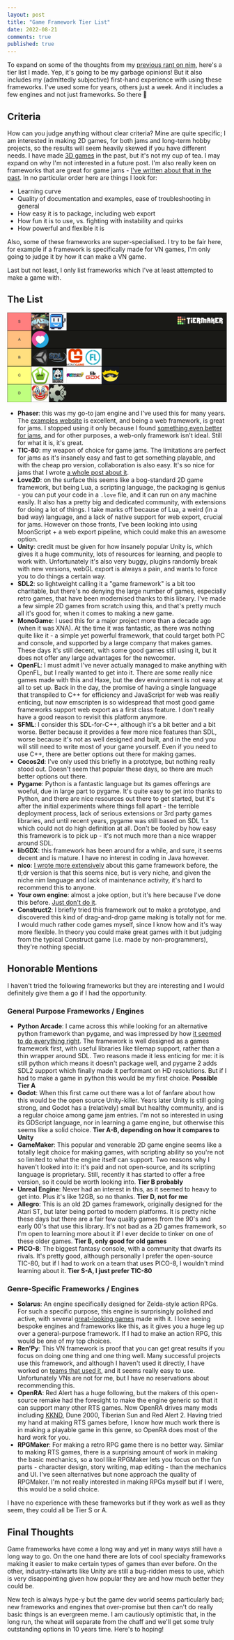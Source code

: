 ```yaml
---
layout: post
title: "Game Framework Tier List"
date: 2022-08-21
comments: true
published: true
---
```


To expand on some of the thoughts from my [previous rant on nim](http://cxong.github.io/2022/07/why-i-gave-up-on-nim), here's a tier list I made. Yep, it's going to be my garbage opinions! But it also includes my (admittedly subjective) first-hand experience with using these frameworks. I've used some for years, others just a week. And it includes a few engines and not just frameworks. So there 🧐

## Criteria

How can you judge anything without clear criteria? Mine are quite specific; I am interested in making 2D games, for both jams and long-term hobby projects, so the results will seem heavily skewed if you have different needs. I have made [3D games](http://cxong.github.io/games.html) in the past, but it's not my cup of tea. I may expand on why I'm not interested in a future post. I'm also really keen on frameworks that are great for game jams - [I've written about that in the past](http://cxong.github.io/2020/06/fantasy-consoles-for-jams). In no particular order here are things I look for:

- Learning curve
- Quality of documentation and examples, ease of troubleshooting in general
- How easy it is to package, including web export
- How fun it is to use, vs. fighting with instability and quirks
- How powerful and flexible it is

Also, some of these frameworks are super-specialised. I try to be fair here, for example if a framework is specifically made for VN games, I'm only going to judge it by how it can make a VN game.

Last but not least, I only list frameworks which I've at least attempted to make a game with.

## The List

[![Tier list](https://raw.githubusercontent.com/cxong/cxong.github.io/master/_posts/game-frameworks.png)](https://tiermaker.com/list/video-games/game-frameworks-15282244/2400244)

<!--more-->

- **Phaser**: this was my go-to jam engine and I've used this for many years. The [examples website](https://phaser.io/examples) is excellent, and being a web framework, is great for jams. I stopped using it only because I found [something even better for jams](http://cxong.github.io/2020/06/fantasy-consoles-for-jams), and for other purposes, a web-only framework isn't ideal. Still for what it is, it's great.
- **TIC-80**: my weapon of choice for game jams. The limitations are perfect for jams as it's insanely easy and fast to get something playable, and with the cheap pro version, collaboration is also easy. It's so nice for jams that I wrote [a whole post about it](http://cxong.github.io/2020/06/fantasy-consoles-for-jams).
- **Love2D**: on the surface this seems like a bog-standard 2D game framework, but being Lua, a scripting language, the packaging is genius - you can put your code in a `.love` file, and it can run on any machine easily. It also has a pretty big and dedicated community, with extensions for doing a lot of things. I take marks off because of Lua, a weird (in a bad way) language, and a lack of native support for web export, crucial for jams. However on those fronts, I've been looking into using MoonScript + a web export pipeline, which could make this an awesome option.
- **Unity**: credit must be given for how insanely popular Unity is, which gives it a huge community, lots of resources for learning, and people to work with. Unfortunately it's also very buggy, plugins randomly break with new versions, webGL export is always a pain, and wants to force you to do things a certain way.
- **SDL2**: so lightweight calling it a "game framework" is a bit too charitable, but there's no denying the large number of games, especially retro games, that have been modernised thanks to this library. I've made a few simple 2D games from scratch using this, and that's pretty much all it's good for, when it comes to making a new game.
- **MonoGame**: I used this for a major project more than a decade ago (when it was XNA). At the time it was fantastic, as there was nothing quite like it - a simple yet powerful framework, that could target both PC and console, and supported by a large company that makes games. These days it's still decent, with some good games still using it, but it does not offer any large advantages for the newcomer.
- **OpenFL**: I must admit I've never actually managed to make anything with OpenFL, but I really wanted to get into it. There are some really nice games made with this and Haxe, but the dev environment is not easy at all to set up. Back in the day, the promise of having a single language that transpiled to C++ for efficiency and JavaScript for web was really enticing, but now emscripten is so widespread that most good game frameworks support web export as a first class feature. I don't really have a good reason to revisit this platform anymore.
- **SFML**: I consider this SDL-for-C++, although it's a bit better and a bit worse. Better because it provides a few more nice features than SDL, worse because it's not as well designed and built, and in the end you will still need to write most of your game yourself. Even if you need to use C++, there are better options out there for making games.
- **Cocos2d**: I've only used this briefly in a prototype, but nothing really stood out. Doesn't seem that popular these days, so there are much better options out there.
- **Pygame**: Python is a fantastic language but its games offerings are woeful, due in large part to pygame. It's quite easy to get into thanks to Python, and there are nice resources out there to get started, but it's after the initial experiments where things fall apart - the terrible deployment process, lack of serious extensions or 3rd party games libraries, and until recent years, pygame was still based on SDL 1.x which could not do high definition at all. Don't be fooled by how easy this framework is to pick up - it's not much more than a nice wrapper around SDL.
- **libGDX**: this framework has been around for a while, and sure, it seems decent and is mature. I have no interest in coding in Java however.
- **nico**: [I wrote more extensively](http://cxong.github.io/2022/07/why-i-gave-up-on-nim) about this game framework before, the tl;dr version is that this seems nice, but is very niche, and given the niche nim language and lack of maintenance activity, it's hard to recommend this to anyone.
- **Your own engine**: almost a joke option, but it's here because I've done this before. [Just don't do it](https://seanmiddleditch.github.io/makes-games-not-engines-to-learn-engines/).
- **Construct2**: I briefly tried this framework out to make a prototype, and discovered this kind of drag-and-drop game making is totally not for me. I would much rather code games myself, since I know how and it's way more flexible. In theory you could make great games with it but judging from the typical Construct game (i.e. made by non-programmers), they're nothing special.

## Honorable Mentions

I haven't tried the following frameworks but they are interesting and I would definitely give them a go if I had the opportunity.

### General Purpose Frameworks / Engines

- **Python Arcade**: I came across this while looking for an alternative python framework than pygame, and was impressed by how [it seemed to do everything right](https://api.arcade.academy/en/latest/pygame_comparison.html). The framework is well designed as a games framework first, with useful libraries like tilemap support, rather than a thin wrapper around SDL. Two reasons made it less enticing for me: it is still python which means it doesn't package well, and pygame 2 adds SDL2 support which finally made it performant on HD resolutions. But if I had to make a game in python this would be my first choice. **Possible Tier A**
- **Godot**: When this first came out there was a lot of fanfare about how this would be the open source Unity-killer. Years later Unity is still going strong, and Godot has a (relatively) small but healthy community, and is a regular choice among game jam entries. I'm not so interested in using its GDScript language, nor in learning a game engine, but otherwise this seems like a solid choice. **Tier A-B, depending on how it compares to Unity**
- **GameMaker**: This popular and venerable 2D game engine seems like a totally legit choice for making games, with scripting ability so you're not so limited to what the engine itself can support. Two reasons why I haven't looked into it: it's paid and not open-source, and its scripting language is proprietary. Still, recently it has started to offer a free version, so it could be worth looking into. **Tier B probably**
- **Unreal Engine**: Never had an interest in this, as it seemed to heavy to get into. Plus it's like 12GB, so no thanks. **Tier D, not for me**
- **Allegro**: This is an old 2D games framework, originally designed for the Atari ST, but later being ported to modern platforms. It is pretty niche these days but there are a fair few quality games from the 90's and early 00's that use this library. It's not bad as a 2D games framework, so I'm open to learning more about it if I ever decide to tinker on one of these older games. **Tier B, only good for old games**
- **PICO-8**: The biggest fantasy console, with a community that dwarfs its rivals. It's pretty good, although personally I prefer the open-source TIC-80, but if I had to work on a team that uses PICO-8, I wouldn't mind learning about it. **Tier S-A, I just prefer TIC-80**

### Genre-Specific Frameworks / Engines

- **Solarus**: An engine specifically designed for Zelda-style action RPGs. For such a specific purpose, this engine is surprisingly polished and active, with several [great-looking games](https://www.solarus-games.org/en/games) made with it. I love seeing bespoke engines and frameworks like this, as it gives you a huge leg up over a general-purpose framework. If I had to make an action RPG, this would be one of my top choices.
- **Ren'Py**: This VN framework is proof that you can get great results if you focus on doing one thing and one thing well. Many successful projects use this framework, and although I haven't used it directly, I have worked on [teams that used it](https://ldjam.com/events/ludum-dare/49/home-tripper-1), and it seems really easy to use. Unfortunately VNs are not for me, but I have no reservations about recommending this.
- **OpenRA**: Red Alert has a huge following, but the makers of this open-source remake had the foresight to make the engine generic so that it can support many other RTS games. Now OpenRA drives many mods including [KKND](https://github.com/IceReaper/OpenKrush), Dune 2000, Tiberian Sun and Red Alert 2. Having tried my hand at making RTS games before, I know how much work there is in making a playable game in this genre, so OpenRA does most of the hard work for you.
- **RPGMaker**: For making a retro RPG game there is no better way. Similar to making RTS games, there is a surprising amount of work in making the basic mechanics, so a tool like RPGMaker lets you focus on the fun parts - character design, story writing, map editing - than the mechanics and UI. I've seen alternatives but none approach the quality of RPGMaker. I'm not really interested in making RPGs myself but if I were, this would be a solid choice.

I have no experience with these frameworks but if they work as well as they seem, they could all be Tier S or A.

## Final Thoughts

Game frameworks have come a long way and yet in many ways still have a long way to go. On the one hand there are lots of cool specialty frameworks making it easier to make certain types of games than ever before. On the other, industry-stalwarts like Unity are still a bug-ridden mess to use, which is very disappointing given how popular they are and how much better they could be.

New tech is always hype-y but the game dev world seems particularly bad; new frameworks and engines that over-promise but then can't do really basic things is an evergreen meme. I am cautiously optimistic that, in the long run, the wheat will separate from the chaff and we'll get some truly outstanding options in 10 years time. Here's to hoping!
